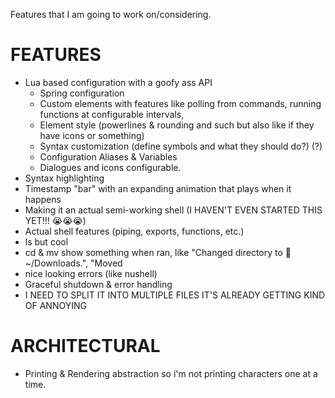 Features that I am going to work on/considering.
# FEATURES
- Lua based configuration with a goofy ass API
  - Spring configuration
  - Custom elements with features like polling from commands, running functions at configurable intervals,
  - Element style (powerlines & rounding and such but also like if they have icons or something)
  - Syntax customization (define symbols and what they should do?) (?)
  - Configuration Aliases & Variables
  - Dialogues and icons configurable.
- Syntax highlighting
- Timestamp "bar" with an expanding animation that plays when it happens
- Making it an actual semi-working shell (I HAVEN'T EVEN STARTED THIS YET!!! 😭😭😭)
- Actual shell features (piping, exports, functions, etc.)
- ls but cool
- cd & mv show something when ran, like "Changed directory to 📁 ~/Downloads.", "Moved
- nice looking errors (like nushell)
- Graceful shutdown & error handling
- I NEED TO SPLIT IT INTO MULTIPLE FILES IT'S ALREADY GETTING KIND OF ANNOYING

# ARCHITECTURAL
- Printing & Rendering abstraction so i'm not printing characters one at a time.
